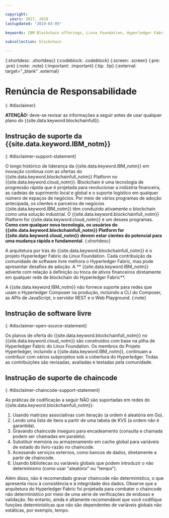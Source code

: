 ```yaml
---

copyright:
  years: 2017, 2019
lastupdated: "2019-03-05"

keywords: IBM Blockchain offerings, Linux Foundation, Hyperledger Fabric, open source, community contribution

subcollection: blockchain

---
```


{:shortdesc: .shortdesc}
{:codeblock: .codeblock}
{:screen: .screen}
{:pre: .pre}
{:note: .note}
{:important: .important}
{:tip: .tip}
{:external: target="_blank" .external}

# Renúncia de Responsabilidade
{: #disclaimer}

**ATENÇÃO:** deve-se revisar as informações a seguir antes de usar qualquer plano do {{site.data.keyword.blockchainfull}}.

## Instrução de suporte da {{site.data.keyword.IBM_notm}}
{: #disclaimer-support-statement}

O longo histórico de liderança da {{site.data.keyword.IBM_notm}} em inovação continua com as ofertas do {{site.data.keyword.blockchainfull_notm}} Platform no {{site.data.keyword.cloud_notm}}. Blockchain é uma tecnologia de progressão rápida que é projetada para revolucionar a indústria financeira, as cadeias de suprimento local e global e o suporte logístico em qualquer número de espaços de negócios. Por meio de vários programas de adoção antecipada, os clientes e parceiros de negócios {{site.data.keyword.IBM_notm}} têm conduzido ativamente o blockchain como uma solução industrial. O {{site.data.keyword.blockchainfull_notm}} Platform for {{site.data.keyword.cloud_notm}} é um desses programas. **Como com qualquer nova tecnologia, os usuários do {{site.data.keyword.blockchainfull_notm}} Platform for {{site.data.keyword.cloud_notm}} devem estar cientes do potencial para uma mudança rápida e fundamental**.
{:shortdesc}

A arquitetura por trás do {{site.data.keyword.blockchainfull_notm}} é o projeto Hyperledger Fabric da Linux Foundation. Cada contribuição da comunidade de software livre melhora o Hyperledger Fabric, mas pode apresentar desafios de adoção. A ** {{site.data.keyword.IBM_notm}} adverte com relação à definição ou troca de ativos financeiros<!--, or any assets of value,--> diretamente em qualquer rede de blockchain do Hyperledger Fabric**.

A {{site.data.keyword.IBM_notm}} não fornece suporte para redes que usam o Hyperledger Composer na produção, incluindo a CLI do Composer, as APIs de JavaScript, o servidor REST e o Web Playground.
{:note}

## Instrução de software livre
{: #disclaimer-open-source-statement}

Os planos de oferta do {{site.data.keyword.blockchainfull_notm}} no {{site.data.keyword.cloud_notm}} são construídos com base na pilha de Hyperledger Fabric do Linux Foundation. Os membros do Projeto Hyperledger, incluindo a {{site.data.keyword.IBM_notm}}, continuam a contribuir com vários subprojetos sob a cobertura do Hyperledger.  Todas as contribuições são revisadas, avaliadas e testadas pela comunidade.

## Instrução de suporte de chaincode
{: #disclaimer-chaincode-support-statement}

As práticas de codificação a seguir NÃO são suportadas em redes do {{site.data.keyword.blockchainfull_notm}}:

1. Usando matrizes associativas com iteração (a ordem é aleatória em Go).
2. Lendo uma lista de itens a partir de uma tabela de KVS (a ordem não é garantida).
3. Gravando chaincode inseguro para encadeamento (consulta e chamada podem ser chamadas em paralelo).
4. Substituir memória ou armazenamento em cache global para variáveis de estado do livro-razão no chaincode.
5. Acessando serviços externos, como bancos de dados, diretamente a partir de chaincode.
6. Usando bibliotecas ou variáveis globais que podem introduzir o não determinismo (como usar "aleatório" ou "tempo").

Além disso, não é recomendado gravar chaincode não determinístico, o que apresenta risco à consistência e à integridade dos dados. Observe que a arquitetura do Hyperledger Fabric foi projetada para combater o chaincode não determinístico por meio de uma série de verificações de endosso e validação. No entanto, ainda é altamente recomendável que você codifique funções determinísticas que não são dependentes de variáveis globais não estáticas, por exemplo, tempo.
